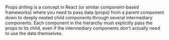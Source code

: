 
Props drilling is a concept in React (or similar component-based frameworks) where you need to pass data (props) from a parent component down to deeply nested child components through several intermediary components. Each component in the hierarchy must explicitly pass the props to its child, even if the intermediary components don't actually need to use the data themselves.